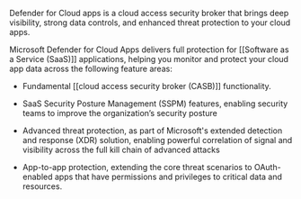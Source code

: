 Defender for Cloud apps is a cloud access security broker that brings deep visibility, strong data controls, and enhanced threat protection to your cloud apps.

Microsoft Defender for Cloud Apps delivers full protection for [[Software as a Service (SaaS)]] applications, helping you monitor and protect your cloud app data across the following feature areas:

- Fundamental [[cloud access security broker (CASB)]] functionality. 
    
- SaaS Security Posture Management (SSPM) features, enabling security teams to improve the organization’s security posture
    
- Advanced threat protection, as part of Microsoft's extended detection and response (XDR) solution, enabling powerful correlation of signal and visibility across the full kill chain of advanced attacks
    
- App-to-app protection, extending the core threat scenarios to OAuth-enabled apps that have permissions and privileges to critical data and resources.